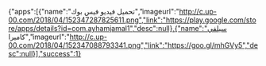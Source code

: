 
{"apps":[{"name":"تحميل فيديو فيس بوك","imageurl":"http://c.up-00.com/2018/04/152347287825611.png","link":"https://play.google.com/store/apps/details?id=com.ayhamjamal1","desc":null},{"name":"سيلفي كاميرا","imageurl":"http://c.up-00.com/2018/04/152347088793341.png","link":"https://goo.gl/mhGVy5","desc":null}],"success":1}


